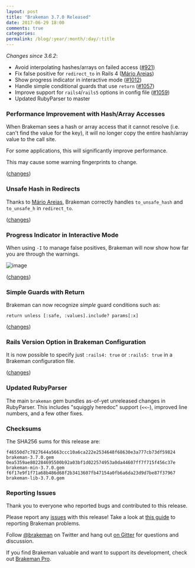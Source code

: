 ```yaml
---
layout: post
title: "Brakeman 3.7.0 Released"
date: 2017-06-29 18:00
comments: true
categories:
permalink: /blog/:year/:month/:day/:title
---
```


_Changes since 3.6.2_:

* Avoid interpolating hashes/arrays on failed access ([#921](https://github.com/presidentbeef/brakeman/issues/921))
* Fix false positive for `redirect_to` in Rails 4 ([Mário Areias](https://github.com/mario-areias))
* Show progress indicator in interactive mode ([#1012](https://github.com/presidentbeef/brakeman/issues/1012))
* Handle simple conditional guards that use `return` ([#1057](https://github.com/presidentbeef/brakeman/issues/1057))
* Improve support for `rails4`/`rails5` options in config file ([#1059](https://github.com/presidentbeef/brakeman/issues/1059))
* Updated RubyParser to master

### Performance Improvement with Hash/Array Accesses

When Brakeman sees a hash or array access that it cannot resolve (i.e. can't find the value for the key), it will no longer copy the entire hash/array value to the call site.

For some applications, this will significantly improve performance.

This may cause some warning fingerprints to change.

([changes](https://github.com/presidentbeef/brakeman/pull/1056))

### Unsafe Hash in Redirects

Thanks to [Mário Areias](https://github.com/mario-areias), Brakeman correctly handles `to_unsafe_hash` and `to_unsafe_h` in `redirect_to`.

([changes](https://github.com/presidentbeef/brakeman/pull/1029))

### Progress Indicator in Interactive Mode

When using `-I` to manage false positives, Brakeman will now show how far you are through the warnings.

![image](https://user-images.githubusercontent.com/75613/27519704-f7c60006-59ad-11e7-82e8-ce0e096ad678.png)

([changes](https://github.com/presidentbeef/brakeman/pull/1064))

### Simple Guards with Return

Brakeman can now recognize _simple_ guard conditions such as:

    return unless [:safe, :values].include? params[:x]

([changes](https://github.com/presidentbeef/brakeman/pull/1062))

### Rails Version Option in Brakeman Configuration

It is now possible to specify just `:rails4: true` or `:rails5: true` in a Brakeman configuration file.

([changes](https://github.com/presidentbeef/brakeman/pull/1066))

### Updated RubyParser

The main `brakeman` gem bundles as-of-yet unreleased changes in RubyParser. This includes "squiggly heredoc" support (`<<~`), improved line numbers, and a few other fixes.


### Checksums

The SHA256 sums for this release are:

    f46550d7c7827644a5663ccc10a6ca222e2534648f68630e3a777cb73df59824  brakeman-3.7.0.gem
    0ea5359ae802284695500b92a03bf1d022574953a0da44607ff7f715f456c37e  brakeman-min-3.7.0.gem
    f6f17e9f1f71a68b486d68f2b3413607fb47154a0fb6a6da23d9d7be87f37967  brakeman-lib-3.7.0.gem

### Reporting Issues

Thank you to everyone who reported bugs and contributed to this release.

Please report any [issues](https://github.com/presidentbeef/brakeman/issues) with this release! Take a look at [this guide](https://github.com/presidentbeef/brakeman/wiki/How-to-Report-a-Brakeman-Issue) to reporting Brakeman problems.

Follow [@brakeman](https://twitter.com/brakeman) on Twitter and hang out [on Gitter](https://gitter.im/presidentbeef/brakeman) for questions and discussion.

If you find Brakeman valuable and want to support its development, check out [Brakeman Pro](https://brakemanpro.com/).
